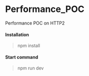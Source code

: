 # Performance_POC
Performance POC on HTTP2

#### Installation
> npm install

#### Start command
> npm run dev